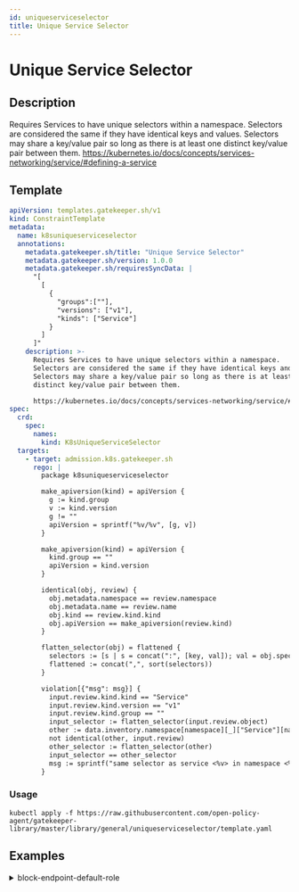 ```yaml
---
id: uniqueserviceselector
title: Unique Service Selector
---
```


# Unique Service Selector

## Description
Requires Services to have unique selectors within a namespace. Selectors are considered the same if they have identical keys and values. Selectors may share a key/value pair so long as there is at least one distinct key/value pair between them.
https://kubernetes.io/docs/concepts/services-networking/service/#defining-a-service

## Template
```yaml
apiVersion: templates.gatekeeper.sh/v1
kind: ConstraintTemplate
metadata:
  name: k8suniqueserviceselector
  annotations:
    metadata.gatekeeper.sh/title: "Unique Service Selector"
    metadata.gatekeeper.sh/version: 1.0.0
    metadata.gatekeeper.sh/requiresSyncData: |
      "[
        [
          {
            "groups":[""],
            "versions": ["v1"],
            "kinds": ["Service"]
          }
        ]
      ]"
    description: >-
      Requires Services to have unique selectors within a namespace.
      Selectors are considered the same if they have identical keys and values.
      Selectors may share a key/value pair so long as there is at least one
      distinct key/value pair between them.

      https://kubernetes.io/docs/concepts/services-networking/service/#defining-a-service
spec:
  crd:
    spec:
      names:
        kind: K8sUniqueServiceSelector
  targets:
    - target: admission.k8s.gatekeeper.sh
      rego: |
        package k8suniqueserviceselector

        make_apiversion(kind) = apiVersion {
          g := kind.group
          v := kind.version
          g != ""
          apiVersion = sprintf("%v/%v", [g, v])
        }

        make_apiversion(kind) = apiVersion {
          kind.group == ""
          apiVersion = kind.version
        }

        identical(obj, review) {
          obj.metadata.namespace == review.namespace
          obj.metadata.name == review.name
          obj.kind == review.kind.kind
          obj.apiVersion == make_apiversion(review.kind)
        }

        flatten_selector(obj) = flattened {
          selectors := [s | s = concat(":", [key, val]); val = obj.spec.selector[key]]
          flattened := concat(",", sort(selectors))
        }

        violation[{"msg": msg}] {
          input.review.kind.kind == "Service"
          input.review.kind.version == "v1"
          input.review.kind.group == ""
          input_selector := flatten_selector(input.review.object)
          other := data.inventory.namespace[namespace][_]["Service"][name]
          not identical(other, input.review)
          other_selector := flatten_selector(other)
          input_selector == other_selector
          msg := sprintf("same selector as service <%v> in namespace <%v>", [name, namespace])
        }

```

### Usage
```shell
kubectl apply -f https://raw.githubusercontent.com/open-policy-agent/gatekeeper-library/master/library/general/uniqueserviceselector/template.yaml
```
## Examples
<details>
<summary>block-endpoint-default-role</summary><blockquote>

<details>
<summary>constraint</summary>

```yaml
apiVersion: constraints.gatekeeper.sh/v1beta1
kind: K8sUniqueServiceSelector
metadata:
  name: unique-service-selector
  labels:
    owner: admin.agilebank.demo

```

Usage

```shell
kubectl apply -f https://raw.githubusercontent.com/open-policy-agent/gatekeeper-library/master/library/general/uniqueserviceselector/samples/unique-service-selector/constraint.yaml
```

</details>

<details>
<summary>example-allowed</summary>

```yaml
apiVersion: v1
kind: Service
metadata:
  name: gatekeeper-test-service-disallowed
  namespace: default
spec:
  ports:
    - port: 443
  selector:
    key: other-value

```

Usage

```shell
kubectl apply -f https://raw.githubusercontent.com/open-policy-agent/gatekeeper-library/master/library/general/uniqueserviceselector/samples/unique-service-selector/example_allowed.yaml
```

</details>
<details>
<summary>example-disallowed</summary>

```yaml
apiVersion: v1
kind: Service
metadata:
  name: gatekeeper-test-service-disallowed
  namespace: default
spec:
  ports:
    - port: 443
  selector:
    key: value

```

Usage

```shell
kubectl apply -f https://raw.githubusercontent.com/open-policy-agent/gatekeeper-library/master/library/general/uniqueserviceselector/samples/unique-service-selector/example_disallowed.yaml
```

</details>


</blockquote></details>